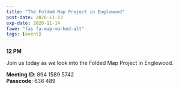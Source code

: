 ```yaml
---
title: "The Folded Map Project in Englewood"
post-date: 2020-11-13
exp-date: 2020-11-14
fawe: "fas fa-map-marked-alt"
tags: [event]
---
```

**12 PM**

Join us today as we look into the Folded Map Project in Englewood.

<p class="text-danger"><b>Meeting ID</b>: 894 1589 5742
<br>
<b>Passcode</b>: 636 489
</p>